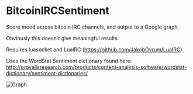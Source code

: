 BitcoinIRCSentiment
===================

Score mood across bitcoin IRC channels, and output to a Google graph.

Obviously this doesn't give meaningful results. 

Requires luasocket and LuaIRC (https://github.com/JakobOvrum/LuaIRC)

Uses the WordStat Sentiment dictionary found here: http://provalisresearch.com/products/content-analysis-software/wordstat-dictionary/sentiment-dictionaries/

![Graph](http://notes.darkfunction.com/images/ircsentimentgraph.png)
